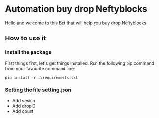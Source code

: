 # Automation buy drop Neftyblocks
Hello and welcome to this Bot that will help you buy drop Neftyblocks
## <a name="how-to-use"></a> How to use it
### Install the package

First things first, let's get things installed. Run the following pip command from your favourite command line:

``pip install -r .\requirements.txt``

### Setting the file setting.json
- Add sesion
- Add dropID
- Add count

